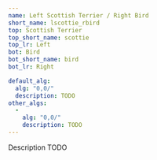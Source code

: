 ```yaml
---
name: Left Scottish Terrier / Right Bird
short_name: lscottie_rbird
top: Scottish Terrier
top_short_name: scottie
top_lr: Left
bot: Bird
bot_short_name: bird
bot_lr: Right

default_alg:
  alg: "0,0/"
  description: TODO
other_algs:
  -
    alg: "0,0/"
    description: TODO
---
```


Description TODO

